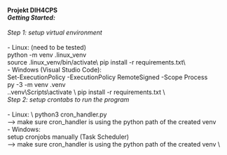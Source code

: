 **Projekt DIH4CPS**\
***Getting Started:***\
\
    *Step 1: setup virtual environment*\
    \
        - Linux: (need to be tested)\
            python -m venv .linux_venv\
            source .linux_venv/bin/activate\ 
            pip install -r requirements.txt\  
        - Windows (Visual Studio Code):\
            Set-ExecutionPolicy -ExecutionPolicy RemoteSigned -Scope Process \
            py -3 -m venv .venv \
            .\.venv\Scripts\activate \ 
            pip install -r requirements.txt \ 
      \
    *Step 2: setup crontabs to run the program* \
    \
        - Linux: \ 
            python3 cron_handler.py \
            --> make sure cron_handler is using the python path of the created venv \
        - Windows: \
            setup cronjobs manually (Task Scheduler)\
            --> make sure cron_handler is using the python path of the created venv \ 
